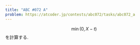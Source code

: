```yaml
---
title: "ABC #072 A"
problem: https://atcoder.jp/contests/abc072/tasks/abc072_a
---
```

$$ \min(0, X-t) $$ を計算する.
